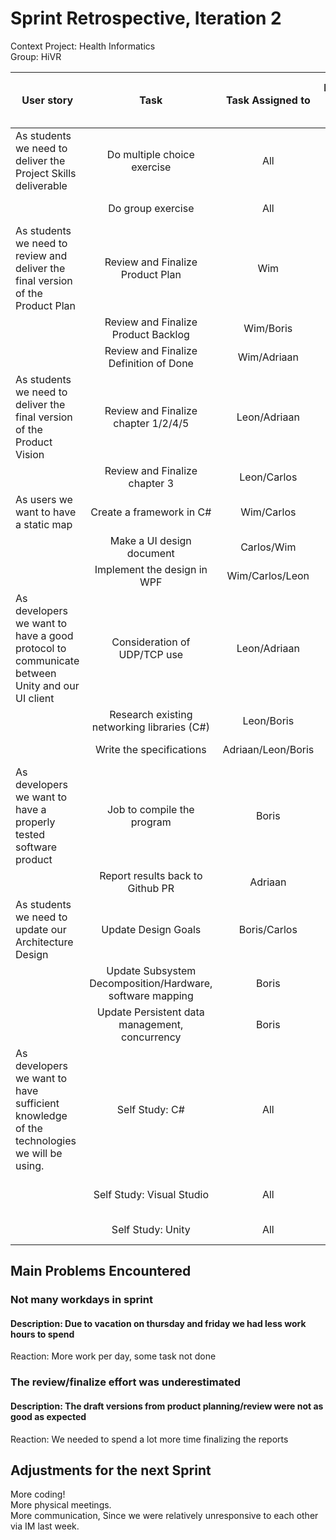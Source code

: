 # Sprint Retrospective, Iteration 2
Context Project: Health Informatics  
Group: HiVR

| User story   | Task     | Task Assigned to | Estimated Effort per Task | Actual Effort per Task | Done | Notes |
| ------------ | :-------:| :--------------: | :-----------------------: | :------------: | :----: | :------: |
| As students we need to deliver the Project Skills deliverable | Do multiple choice exercise | All | 1 | 2 | Done |  |
|  | Do group exercise | All | 2 | 5 | Done | Everyone 1 hour |
| As students we need to review and deliver the final version of the Product Plan | Review and Finalize Product Plan | Wim | 1 | 3 | Done |  |
|  | Review and Finalize Product Backlog | Wim/Boris | 1 | 3 | Done |  |
|  | Review and Finalize Definition of Done | Wim/Adriaan | 1 | 1 | Done |  |
| As students we need to deliver the final version of the Product Vision | Review and Finalize chapter 1/2/4/5 | Leon/Adriaan | 1 | 4 | Done |  |
|  | Review and Finalize chapter 3 | Leon/Carlos | 1 | 4 | Done |  |
| As users we want to have a static map | Create a framework in C# | Wim/Carlos | 6 | 8 | Done |  |
|  | Make a UI design document | Carlos/Wim | 3 | 4 | Done |  |
|  | Implement the design in WPF | Wim/Carlos/Leon | 8 | 3 | Partially |  |
| As developers we want to have a good protocol to communicate between Unity and our UI client | Consideration of UDP/TCP use | Leon/Adriaan | 1 | 2 | Done |  |
|  | Research existing networking libraries (C#) | Leon/Boris | 3 | 2 | Done |  |
|  | Write the specifications | Adriaan/Leon/Boris | 5 | 0 | Not Done |  |
| As developers we want to have a properly tested software product | Job to compile the program | Boris | 3 | 3 | Done |  |
|  | Report results back to Github PR | Adriaan | 4 | 0 | Not Done |  |
| As students we need to update our Architecture Design | Update Design Goals | Boris/Carlos | 1 | 1 | Done |  |
|  | Update Subsystem Decomposition/Hardware, software mapping | Boris | 1 | 1 | Done |  |
|  | Update Persistent data management, concurrency | Boris | 1 | 1 | Done |  |
| As developers we want to have sufficient knowledge of the technologies we will be using. | Self Study: C# | All | 8 | 15 | Done | 3 hours per person |
|  | Self Study: Visual Studio | All | 1 | 5 | Done | 1 hour per person |
|  | Self Study: Unity | All | 2 | 0 | Not Done |  |


## Main Problems Encountered
### Not many workdays in sprint
#### Description: Due to vacation on thursday and friday we had less work hours to spend
Reaction: More work per day, some task not done
### The review/finalize effort was underestimated
#### Description: The draft versions from product planning/review were not as good as expected
Reaction: We needed to spend a lot more time finalizing the reports

## Adjustments for the next Sprint
More coding!  
More physical meetings.  
More communication, Since we were relatively unresponsive to each other via IM last week.
